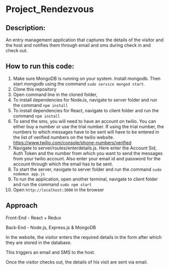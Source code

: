 # Project_Rendezvous

## Description:
An entry management application that captures the details of the visitor and the host and notifies them through email and sms during check in and check out.

## How to run this code:

1. Make sure MongoDB is running on your system.
   Install mongodb.
   Then start mongodb using the command `sudo service mongod start`.  
2. Clone this repository
3. Open command line in the cloned folder,
4. To install dependencies for NodeJs, navigate to server folder and run the command `npm install`
5. To install dependencies for React, navigate to client folder and run the command `npm install`
6. To send the sms, you will need to have an account on twilio. You can either buy a number or use the trial number.
   If using the trial number, the numbers to which messages have to be sent will have to be entered in the list of verified numbers on the twilio website. https://www.twilio.com/console/phone-numbers/verified
7. Navigate to server/routes/enterdetails.js. Here enter the Account Sid, Auth Token and the number from which you want to send the messages from your twilio account. Also enter your email id and password for the account through which the email has to be sent.
8. To start the server, navigate to server folder and run the command `sudo nodemon app.js`
9. To run the application, open another terminal, navigate to client folder and run the command `sudo npm start`
10. Open `http://localhost:3000` in the browser

## Approach

Front-End - React + Redux

Back-End - Node.js, Express.js & MongoDB

In the website, the visitor enters the required details in the form after which they are stored in the database.

This triggers an email and SMS to the host.

Once the visitor checks out, the details of his visit are sent via email.
